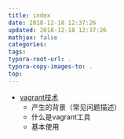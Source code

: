 ```yaml
---
title: index
date: 2018-12-18 12:37:26
updated: 2018-12-18 12:37:26 
mathjax: false
categories: 
tags:
typora-root-url: .
typora-copy-images-to: .
top: 
---
```




* [vagrant技术](vagrant技术.md)
  * 产生的背景（常见问题描述）
  * 什么是vagrant工具
  * 基本使用
